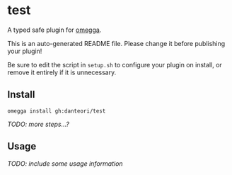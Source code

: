 <!--

When uploading your plugin to github/gitlab
start your repo name with "omegga-"

example: https://github.com/danteori/omegga-test

Your plugin will be installed via omegga install gh:danteori/test

-->

# test

A typed safe plugin for [omegga](https://github.com/brickadia-community/omegga).

This is an auto-generated README file. Please change it before publishing your plugin!

Be sure to edit the script in `setup.sh` to configure your plugin on install, or
remove it entirely if it is unnecessary.

## Install

`omegga install gh:danteori/test`

_TODO: more steps...?_

## Usage

_TODO: include some usage information_
